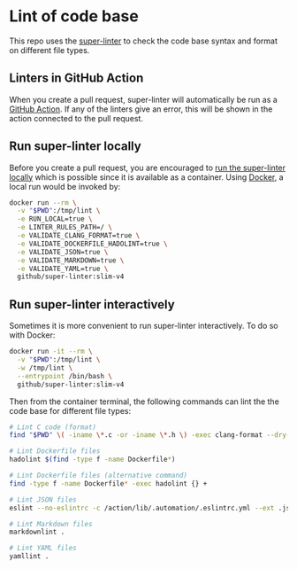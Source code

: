 # Lint of code base

This repo uses the
[super-linter](https://github.com/super-linter/super-linter)
to check the code base syntax and format on different file types.

## Linters in GitHub Action

When you create a pull request, super-linter will automatically be run as a
[GitHub Action](https://github.com/features/actions). If any of the linters
give an error, this will be shown in the action connected to the pull request.

## Run super-linter locally

Before you create a pull request, you are encouraged to
[run the super-linter locally](https://github.com/github/super-linter/blob/main/docs/run-linter-locally.md)
which is possible since it is available as a container. Using
[Docker](https://www.docker.com/), a local run would be invoked by:

```sh
docker run --rm \
  -v "$PWD":/tmp/lint \
  -e RUN_LOCAL=true \
  -e LINTER_RULES_PATH=/ \
  -e VALIDATE_CLANG_FORMAT=true \
  -e VALIDATE_DOCKERFILE_HADOLINT=true \
  -e VALIDATE_JSON=true \
  -e VALIDATE_MARKDOWN=true \
  -e VALIDATE_YAML=true \
  github/super-linter:slim-v4
```

## Run super-linter interactively

Sometimes it is more convenient to run super-linter interactively. To do so
with Docker:

```sh
docker run -it --rm \
  -v "$PWD":/tmp/lint \
  -w /tmp/lint \
  --entrypoint /bin/bash \
  github/super-linter:slim-v4
```

Then from the container terminal, the following commands can lint the the code
base for different file types:

```sh
# Lint C code (format)
find "$PWD" \( -iname \*.c -or -iname \*.h \) -exec clang-format --dry-run --Werror --verbose {} +

# Lint Dockerfile files
hadolint $(find -type f -name Dockerfile*)

# Lint Dockerfile files (alternative command)
find -type f -name Dockerfile* -exec hadolint {} +

# Lint JSON files
eslint --no-eslintrc -c /action/lib/.automation/.eslintrc.yml --ext .json .

# Lint Markdown files
markdownlint .

# Lint YAML files
yamllint .
```
